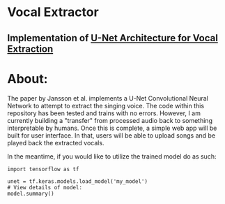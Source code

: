 # Vocal Extractor
## Implementation of [U-Net Architecture for Vocal Extraction](https://pdfs.semanticscholar.org/83ea/11b45cba0fc7ee5d60f608edae9c1443861d.pdf)

# About:

The paper by Jansson et al. implements a U-Net Convolutional Neural Network to attempt to extract the singing voice. The code within this repository has been tested and trains with no errors. However, I am currently building a "transfer" from processed audio back to something interpretable by humans. Once this is complete, a simple web app will be built for user interface. In that, users will be able to upload songs and be played back the extracted vocals.

In the meantime, if you would like to utilize the trained model do as such:
```
import tensorflow as tf

unet = tf.keras.models.load_model('my_model')
# View details of model:
model.summary()
```
